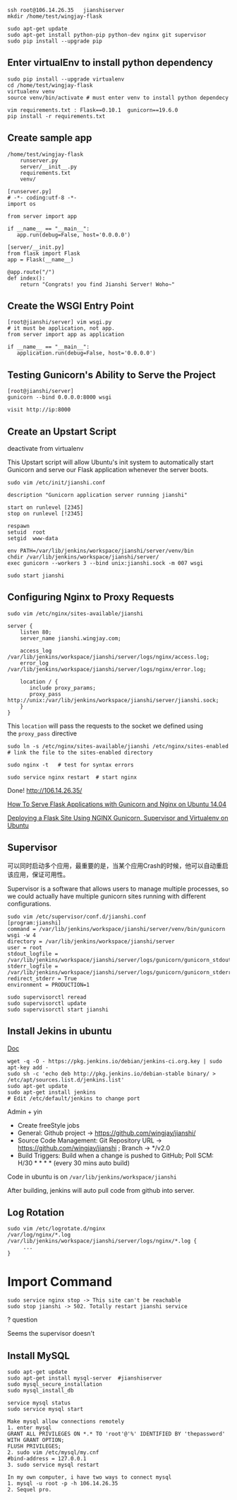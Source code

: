 ```
ssh root@106.14.26.35   jianshiserver
mkdir /home/test/wingjay-flask
```

```
sudo apt-get update
sudo apt-get install python-pip python-dev nginx git supervisor
sudo pip install --upgrade pip 
```

## Enter virtualEnv to install python dependency

```
sudo pip install --upgrade virtualenv 
cd /home/test/wingjay-flask
virtualenv venv
source venv/bin/activate # must enter venv to install python dependecy
```

```
vim requirements.txt : Flask==0.10.1  gunicorn==19.6.0
pip install -r requirements.txt
```

## Create sample app

```
/home/test/wingjay-flask
	runserver.py
	server/__init__.py
	requirements.txt
	venv/
```

```
[runserver.py]
# -*- coding:utf-8 -*-
import os

from server import app

if __name__ == "__main__":
   app.run(debug=False, host='0.0.0.0')
```

```
[server/__init.py]
from flask import Flask
app = Flask(__name__)

@app.route("/")
def index():
    return "Congrats! you find Jianshi Server! Woho~"
```

## Create the WSGI Entry Point

```
[root@jianshi/server] vim wsgi.py
# it must be application, not app.
from server import app as application

if __name__ == "__main__":
   application.run(debug=False, host='0.0.0.0')
```

## Testing Gunicorn's Ability to Serve the Project

```
[root@jianshi/server]
gunicorn --bind 0.0.0.0:8000 wsgi

visit http://ip:8000
```

## Create an Upstart Script

deactivate from virtualenv

This Upstart script will allow Ubuntu's init system to automatically start Gunicorn and serve our Flask application whenever the server boots.

```
sudo vim /etc/init/jianshi.conf
```

```
description "Gunicorn application server running jianshi"

start on runlevel [2345]
stop on runlevel [!2345]

respawn
setuid  root
setgid  www-data

env PATH=/var/lib/jenkins/workspace/jianshi/server/venv/bin
chdir /var/lib/jenkins/workspace/jianshi/server/
exec gunicorn --workers 3 --bind unix:jianshi.sock -m 007 wsgi
```

```
sudo start jianshi
```

## Configuring Nginx to Proxy Requests

```
sudo vim /etc/nginx/sites-available/jianshi
```

```
server {
    listen 80;
    server_name jianshi.wingjay.com;

	access_log /var/lib/jenkins/workspace/jianshi/server/logs/nginx/access.log;
    error_log /var/lib/jenkins/workspace/jianshi/server/logs/nginx/error.log;
    
    location / {
       include proxy_params;
       proxy_pass http://unix:/var/lib/jenkins/workspace/jianshi/server/jianshi.sock;
    }
}
```

This `location` will pass the requests to the socket we defined using the `proxy_pass` directive

```
sudo ln -s /etc/nginx/sites-available/jianshi /etc/nginx/sites-enabled   # link the file to the sites-enabled directory
```

```
sudo nginx -t   # test for syntax errors
```

```
sudo service nginx restart  # start nginx
```

Done! http://106.14.26.35/

[How To Serve Flask Applications with Gunicorn and Nginx on Ubuntu 14.04](https://www.digitalocean.com/community/tutorials/how-to-serve-flask-applications-with-gunicorn-and-nginx-on-ubuntu-14-04)

[Deploying a Flask Site Using NGINX Gunicorn, Supervisor and Virtualenv on Ubuntu](http://alexandersimoes.com/hints/2015/10/28/deploying-flask-with-nginx-gunicorn-supervisor-virtualenv-on-ubuntu.html)

## Supervisor

可以同时启动多个应用，最重要的是，当某个应用Crash的时候，他可以自动重启该应用，保证可用性。

Supervisor is a software that allows users to manage multiple processes, so we could actually have multiple gunicorn sites running with different configurations.

```
sudo vim /etc/supervisor/conf.d/jianshi.conf
[program:jianshi]
command = /var/lib/jenkins/workspace/jianshi/server/venv/bin/gunicorn wsgi -w 4
directory = /var/lib/jenkins/workspace/jianshi/server
user = root
stdout_logfile = /var/lib/jenkins/workspace/jianshi/server/logs/gunicorn/gunicorn_stdout.log
stderr_logfile = /var/lib/jenkins/workspace/jianshi/server/logs/gunicorn/gunicorn_stderr.log
redirect_stderr = True
environment = PRODUCTION=1
```

```
sudo supervisorctl reread
sudo supervisorctl update
sudo supervisorctl start jianshi
```

## Install Jekins in ubuntu

[Doc](https://wiki.jenkins-ci.org/display/JENKINS/Installing+Jenkins+on+Ubuntu)

```
wget -q -O - https://pkg.jenkins.io/debian/jenkins-ci.org.key | sudo apt-key add -
sudo sh -c 'echo deb http://pkg.jenkins.io/debian-stable binary/ > /etc/apt/sources.list.d/jenkins.list'
sudo apt-get update
sudo apt-get install jenkins
# Edit /etc/default/jenkins to change port
```

Admin + yin

- Create freeStyle jobs
- General: Github project -> https://github.com/wingjay/jianshi/
- Source Code Management: Git Repository URL -> https://github.com/wingjay/jianshi ; Branch -> */v2.0
- Build Triggers: Build when a change is pushed to GitHub; Poll SCM: H/30 * * * * (every 30 mins auto build)



Code in ubuntu is on `/var/lib/jenkins/workspace/jianshi`

After building, jenkins will auto pull code from github into server.

## Log Rotation

```
sudo vim /etc/logrotate.d/nginx
/var/log/nginx/*.log /var/lib/jenkins/workspace/jianshi/server/logs/nginx/*.log {
     ...
}
```



# Import Command

```
sudo service nginx stop -> This site can't be reachable
sudo stop jianshi -> 502. Totally restart jianshi service
```

? question

Seems the supervisor doesn't



## Install MySQL

```
sudo apt-get update
sudo apt-get install mysql-server  #jianshiserver
sudo mysql_secure_installation
sudo mysql_install_db

service mysql status
sudo service mysql start
```

```
Make mysql allow connections remotely
1. enter mysql
GRANT ALL PRIVILEGES ON *.* TO 'root'@'%' IDENTIFIED BY 'thepassword' WITH GRANT OPTION;
FLUSH PRIVILEGES;
2. sudo vim /etc/mysql/my.cnf
#bind-address = 127.0.0.1
3. sudo service mysql restart
```

```
In my own computer, i have two ways to connect mysql
1. mysql -u root -p -h 106.14.26.35
2. Sequel pro.
```

